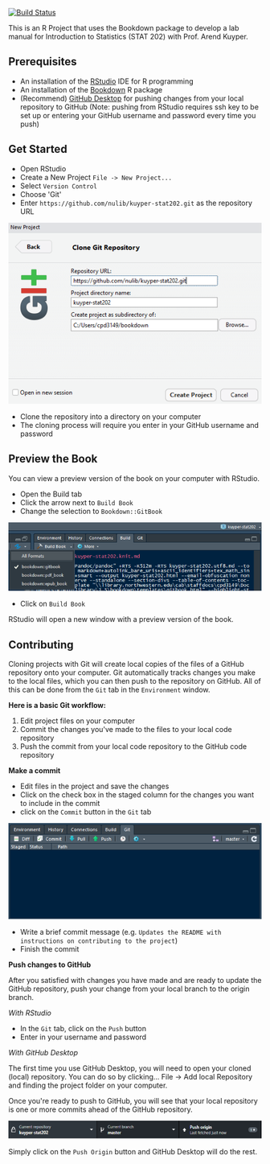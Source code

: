 [![Build Status](https://travis-ci.org/nulib/kuyper-stat202.svg?branch=master)](https://travis-ci.org/nulib/kuyper-stat202)

This is an R Project that uses the Bookdown package to develop a lab manual for Introduction to Statistics (STAT 202) with Prof. Arend Kuyper. 

## Prerequisites
- An installation of the [RStudio](https://www.rstudio.com/products/rstudio/download/) IDE for R programming
- An installation of the [Bookdown](https://bookdown.org/) R package
- (Recommend) [GitHub Desktop](https://desktop.github.com/) for pushing changes from your local repository to GitHub (Note: pushing from RStudio requires ssh key to be set up or entering your GitHub username and password every time you push)

## Get Started
- Open RStudio
- Create a New Project `File -> New Project...`
- Select `Version Control`
- Choose 'Git'
- Enter `https://github.com/nulib/kuyper-stat202.git` as the repository URL

![Git Clone](/assets/images/readme/git-clone.png) 

- Clone the repository into a directory on your computer
- The cloning process will require you enter in your GitHub username and password

## Preview the Book

You can view a preview version of the book on your computer with RStudio. 

- Open the Build tab
- Click the arrow next to `Build Book`
- Change the selection to `Bookdown::GitBook`

![Build Gitbook](./assets/images/readme/build-gitbook.png)

- Click on `Build Book`

RStudio will open a new window with a preview version of the book.

## Contributing
Cloning projects with Git will create local copies of the files of a GitHub repository onto your computer. Git automatically tracks changes you make to the local files, which you can then push to the repository on GitHub. All of this can be done from the `Git` tab in the `Environment` window. 

**Here is a basic Git workflow:**
1. Edit project files on your computer
2. Commit the changes you've made to the files to your local code repository
3. Push the commit from your local code repository to the GitHub code repository

**Make a commit**
- Edit files in the project and save the changes
- Click on the check box in the staged column for the changes you want to include in the commit
- click on the `Commit` button in the `Git` tab

![Git Tab](/assets/images/readme/git-tab.png)

- Write a brief commit message (e.g. `Updates the README with instructions on contributing to the project`)
- Finish the commit 

**Push changes to GitHub**

After you satisfied with changes you have made and are ready to update the GitHub repository, push your change from your local branch to the origin branch. 

_With RStudio_
- In the `Git` tab, click on the `Push` button
- Enter in your username and password

_With GitHub Desktop_

The first time you use GitHub Desktop, you will need to open your cloned (local) repository. You can do so by clicking... File -> Add local Repository and finding the project folder on your computer.

Once you're ready to push to GitHub, you will see that your local repository is one or more commits ahead of the GitHub repository. 

![GitHub Desktop](/assets/images/readme/github-desktop.png)

Simply click on the `Push Origin` button and GitHub Desktop will do the rest.
